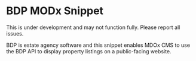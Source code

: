 # BDP MODx Snippet
This is under development and may not function fully. Please report all issues.

BDP is estate agency software and this snippet enables MDOx CMS to use the BDP API to display property listings on a public-facing website.
